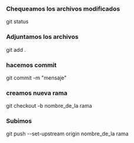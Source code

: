 ### Chequeamos los archivos modificados

git status

### Adjuntamos los archivos

git add .

### hacemos commit

git commit -m "mensaje"

### creamos nueva rama

git checkout -b nombre_de_la rama

### Subimos

git push --set-upstream origin nombre_de_la rama
